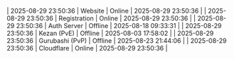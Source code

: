 | 2025-08-29 23:50:36 | Website | Online | 2025-08-29 23:50:36 |
| 2025-08-29 23:50:36 | Registration | Online | 2025-08-29 23:50:36 |
| 2025-08-29 23:50:36 | Auth Server | Offline | 2025-08-18 09:33:31 |
| 2025-08-29 23:50:36 | Kezan (PvE) | Offline | 2025-08-03 17:58:02 |
| 2025-08-29 23:50:36 | Gurubashi (PvP) | Offline | 2025-08-23 21:44:06 |
| 2025-08-29 23:50:36 | Cloudflare | Online | 2025-08-29 23:50:36 |
